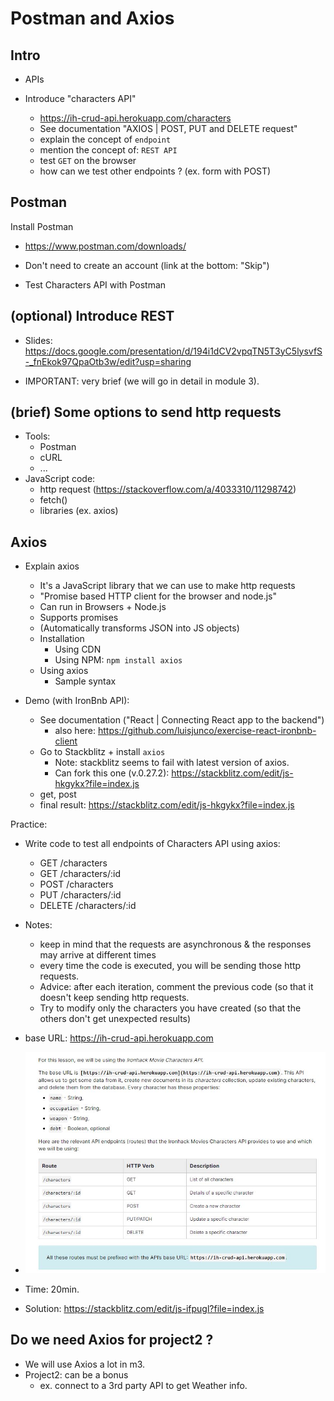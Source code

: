 

# Postman and Axios

<!-- status: draft -->


## Intro


- APIs


- Introduce "characters API" 
  - https://ih-crud-api.herokuapp.com/characters
  - See documentation "AXIOS | POST, PUT and DELETE request"
  - explain the concept of `endpoint`
  - mention the concept of: `REST API`
  - test `GET` on the browser
  - how can we test other endpoints ? (ex. form with POST)


## Postman

Install Postman
  - https://www.postman.com/downloads/
  - Don't need to create an account (link at the bottom: "Skip")

- Test Characters API with Postman


## (optional) Introduce REST

- Slides: https://docs.google.com/presentation/d/194i1dCV2vpqTN5T3yC5lysvfS-_fnEkok97QpaOtb3w/edit?usp=sharing

- IMPORTANT: very brief (we will go in detail in module 3).


## (brief) Some options to send http requests

- Tools:
  - Postman
  - cURL
  - ...
- JavaScript code:
  - http request (https://stackoverflow.com/a/4033310/11298742)
  - fetch()
  - libraries (ex. axios)



## Axios

- Explain axios

  - It's a JavaScript library that we can use to make http requests
  - "Promise based HTTP client for the browser and node.js"
  - Can run in Browsers + Node.js
  - Supports promises
  - (Automatically transforms JSON into JS objects)
  - Installation
    - Using CDN
    - Using NPM: `npm install axios`
  - Using axios
    - Sample syntax

- Demo (with IronBnb API):
  - See documentation ("React | Connecting React app to the backend")
    - also here: https://github.com/luisjunco/exercise-react-ironbnb-client
  - Go to Stackblitz + install `axios`
    - Note: stackblitz seems to fail with latest version of axios.
    - Can fork this one (v.0.27.2): https://stackblitz.com/edit/js-hkgykx?file=index.js
  - get, post
  - final result: https://stackblitz.com/edit/js-hkgykx?file=index.js 



Practice:
- Write code to test all endpoints of Characters API using axios:
  - GET /characters
  - GET /characters/:id
  - POST /characters
  - PUT /characters/:id
  - DELETE /characters/:id

- Notes: 
  - keep in mind that the requests are asynchronous & the responses may arrive at different times
  - every time the code is executed, you will be sending those http requests. 
  - Advice: after each iteration, comment the previous code (so that it doesn't keep sending http requests.
  - Try to modify only the characters you have created (so that the others don't get unexpected results)


- base URL: https://ih-crud-api.herokuapp.com

- ![Characters API Endpoints](./images/characters-api-endpoints.jpg)

- Time: 20min.

- Solution: https://stackblitz.com/edit/js-ifpugl?file=index.js
  



## Do we need Axios for project2 ?

- We will use Axios a lot in m3.
- Project2: can be a bonus
  - ex. connect to a 3rd party API to get Weather info.

  

